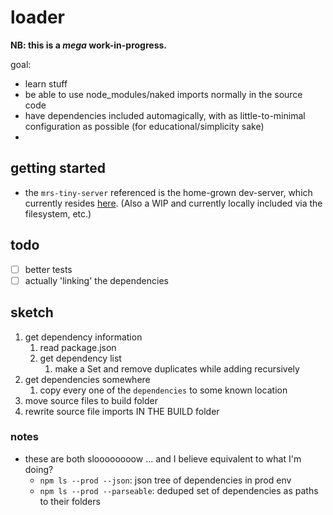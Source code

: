 # loader

**NB: this is a _mega_ work-in-progress.**

goal:

- learn stuff
- be able to use node_modules/naked imports normally in the source code
- have dependencies included automagically, with as little-to-minimal configuration as possible (for educational/simplicity sake)
-
## getting started

* the `mrs-tiny-server` referenced is the home-grown dev-server, which currently resides [here](https://github.com/aleph-naught2tog/tiny-server). (Also a WIP and currently locally included via the filesystem, etc.)

## todo

- [ ] better tests
- [ ] actually 'linking' the dependencies

## sketch

1. get dependency information
   1. read package.json
   2. get dependency list
      1. make a Set and remove duplicates while adding recursively
2. get dependencies somewhere
   1. copy every one of the `dependencies` to some known location
3. move source files to build folder
4. rewrite source file imports IN THE BUILD folder

### notes

* these are both sloooooooow ... and I believe equivalent to what I'm doing?
  * `npm ls --prod --json`: json tree of dependencies in prod env
  * `npm ls --prod --parseable`: deduped set of dependencies as paths to their folders
